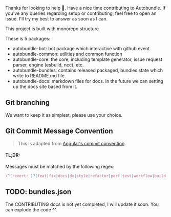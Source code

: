 Thanks for looking to help 👋. Have a nice time contributing to Autobundle.
If you've any queries regarding setup or contributing, feel free to open an issue.
I'll try my best to answer as soon as I can.

This project is built with monorepo structure

These is 5 packages:
- autobundle-bot: bot package which interactive with github event
- autobundle-common: utilities and common function
- autobundle-core: the core, including template generator, issue request parser, engine (esbuild, ncc), etc.
- autobundle-bundles: contains released packaged, bundles state which write to README.md file.
- autobundle-docs: markdown files for docs. In the future we can setting up the docs site based from it.

## Git branching
We want to keep it as simplest, please use your choice.

## Git Commit Message Convention

> This is adapted from [Angular's commit convention](https://github.com/conventional-changelog/conventional-changelog/tree/master/packages/conventional-changelog-angular).

#### TL;DR:

Messages must be matched by the following regex:

``` js
/^(revert: )?(feat|fix|docs|dx|style|refactor|perf|test|workflow|build|ci|chore|types|wip)(\(.+\))?: .{1,50}/
```

## TODO: bundles.json

The CONTRIBUTING docs is not yet completed, I will update it soon.
You can explode the code ^^.
